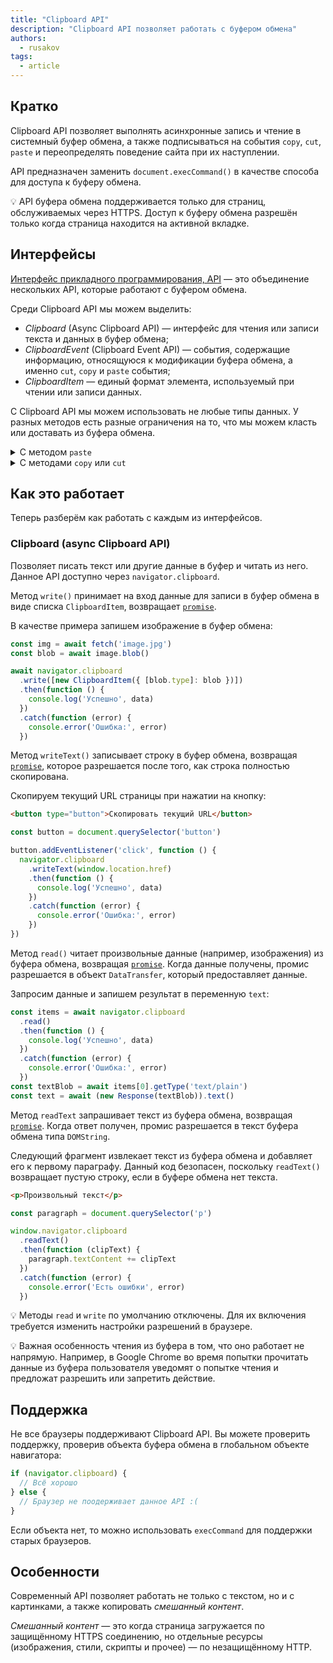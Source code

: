 ```yaml
---
title: "Clipboard API"
description: "Clipboard API позволяет работать с буфером обмена"
authors:
  - rusakov
tags:
  - article
---
```


## Кратко

Clipboard API позволяет выполнять асинхронные запись и чтение в системный буфер обмена, а также подписываться на события `copy`, `cut`, `paste` и переопределять поведение сайта при их наступлении.

API предназначен заменить `document.execCommand()` в качестве способа для доступа к буферу обмена.

<aside>

💡 API буфера обмена поддерживается только для страниц, обслуживаемых через HTTPS. Доступ к буферу обмена разрешён только когда страница находится на активной вкладке.

</aside>

## Интерфейсы

[Интерфейс прикладного программирования, API](/js/api) — это объединение нескольких API, которые работают с буфером обмена.

Среди Clipboard API мы можем выделить:

- _Clipboard_ (Async Clipboard API) — интерфейс для чтения или записи текста и данных в буфер обмена;
- _ClipboardEvent_ (Clipboard Event API) — события, содержащие информацию, относящуюся к модификации буфера обмена, а именно `cut`, `copy` и `paste` события;
- _ClipboardItem_ — единый формат элемента, используемый при чтении или записи данных.

С Clipboard API мы можем использовать не любые типы данных. У разных методов есть разные ограничения на то, что мы можем класть или доставать из буфера обмена.

<details>
  <summary>С методом <code>paste</code></summary>

  - text/plain
  - text/uri-list
  - text/csv
  - text/css
  - text/html
  - application/xhtml+xml
  - image/png
  - image/jpg, image/jpeg
  - image/gif
  - image/svg+xml
  - application/xml, text/xml
  - application/javascript
  - application/json
  - application/octet-stream
</details>

<details>
  <summary>С методами <code>copy</code> или <code>cut</code></summary>

  - text/plain
  - text/uri-list
  - text/csv
  - text/html
  - image/svg+xml
  - application/xml, text/xml
  - application/json
</details>

## Как это работает

Теперь разберём как работать с каждым из интерфейсов.

### Clipboard (async Clipboard API)

Позволяет писать текст или другие данные в буфер и читать из него. Данное API доступно через `navigator.clipboard`.

Метод `write()` принимает на вход данные для записи в буфер обмена в виде списка `ClipboardItem`, возвращает [`promise`](/js/promise/).

В качестве примера запишем изображение в буфер обмена:

```js
const img = await fetch('image.jpg')
const blob = await image.blob()

await navigator.clipboard
  .write([new ClipboardItem({ [blob.type]: blob })])
  .then(function () {
    console.log('Успешно', data)
  })
  .catch(function (error) {
    console.error('Ошибка:', error)
  })
```

Метод `writeText()` записывает строку в буфер обмена, возвращая [`promise`](/js/promise/), которое разрешается после того, как строка полностью скопирована.

Скопируем текущий URL страницы при нажатии на кнопку:

```html
<button type="button">Скопировать текущий URL</button>
```

```js
const button = document.querySelector('button')

button.addEventListener('click', function () {
  navigator.clipboard
    .writeText(window.location.href)
    .then(function () {
      console.log('Успешно', data)
    })
    .catch(function (error) {
      console.error('Ошибка:', error)
    })
})
```

Метод `read()` читает произвольные данные (например, изображения) из буфера обмена, возвращая [`promise`](/js/promise/). Когда данные получены, промис разрешается в объект `DataTransfer`, который предоставляет данные.

Запросим данные и запишем результат в переменную `text`:

```js
const items = await navigator.clipboard
  .read()
  .then(function () {
    console.log('Успешно', data)
  })
  .catch(function (error) {
    console.error('Ошибка:', error)
  })
const textBlob = await items[0].getType('text/plain')
const text = await (new Response(textBlob)).text()
```

Метод `readText` запрашивает текст из буфера обмена, возвращая [`promise`](/js/promise/). Когда ответ получен, промис разрешается в текст буфера обмена типа `DOMString`.

Следующий фрагмент извлекает текст из буфера обмена и добавляет его к первому параграфу. Данный код безопасен, поскольку `readText()` возвращает пустую строку, если в буфере обмена нет текста.

```html
<p>Произвольный текст</p>
```

```js
const paragraph = document.querySelector('p')

window.navigator.clipboard
  .readText()
  .then(function (clipText) {
    paragraph.textContent += clipText
  })
  .catch(function (error) {
    console.error('Есть ошибки', error)
  })
```

<aside>

💡 Методы `read` и `write` по умолчанию отключены. Для их включения требуется изменить настройки разрешений в браузере.

</aside>

<aside>

💡 Важная особенность чтения из буфера в том, что оно работает не напрямую. Например, в Google Chrome во время попытки прочитать данные из буфера пользователя уведомят о попытке чтения и предложат разрешить или запретить действие.

</aside>

## Поддержка

Не все браузеры поддерживают Clipboard API. Вы можете проверить поддержку, проверив объекта буфера обмена в глобальном объекте навигатора:

```js
if (navigator.clipboard) {
  // Всё хорошо
} else {
  // Браузер не поодерживает данное API :(
}
```

Если объекта нет, то можно использовать `execCommand` для поддержки старых браузеров.

## Особенности

Современный API позволяет работать не только с текстом, но и с картинками, а также копировать _смешанный контент_.

_Смешанный контент_ — это когда страница загружается по защищённому HTTPS соединению, но отдельные ресурсы (изображения, стили, скрипты и прочее) — по незащищённому HTTP.
